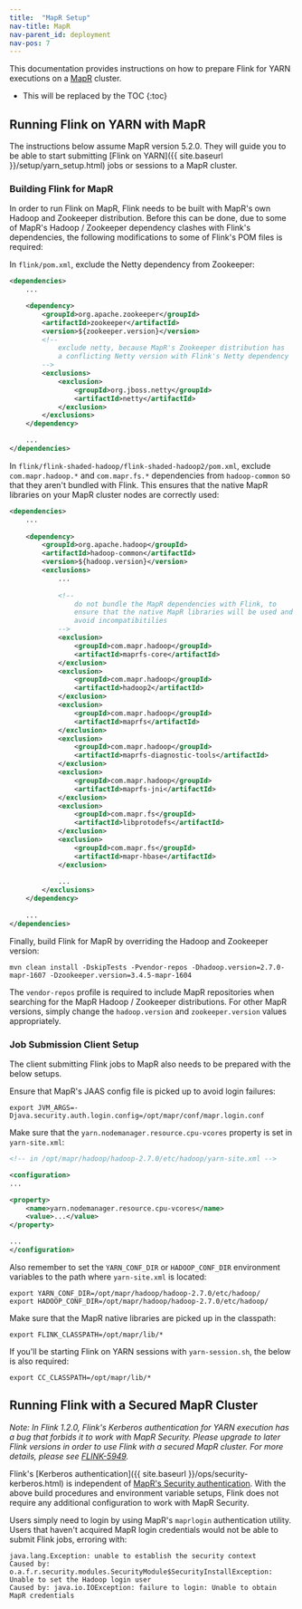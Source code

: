 ```yaml
---
title:  "MapR Setup"
nav-title: MapR
nav-parent_id: deployment
nav-pos: 7
---
```

<!--
Licensed to the Apache Software Foundation (ASF) under one
or more contributor license agreements.  See the NOTICE file
distributed with this work for additional information
regarding copyright ownership.  The ASF licenses this file
to you under the Apache License, Version 2.0 (the
"License"); you may not use this file except in compliance
with the License.  You may obtain a copy of the License at

  http://www.apache.org/licenses/LICENSE-2.0

Unless required by applicable law or agreed to in writing,
software distributed under the License is distributed on an
"AS IS" BASIS, WITHOUT WARRANTIES OR CONDITIONS OF ANY
KIND, either express or implied.  See the License for the
specific language governing permissions and limitations
under the License.
-->

This documentation provides instructions on how to prepare Flink for YARN
executions on a [MapR](https://mapr.com/) cluster.

* This will be replaced by the TOC
{:toc}

## Running Flink on YARN with MapR

The instructions below assume MapR version 5.2.0. They will guide you
to be able to start submitting [Flink on YARN]({{ site.baseurl }}/setup/yarn_setup.html)
jobs or sessions to a MapR cluster.

### Building Flink for MapR

In order to run Flink on MapR, Flink needs to be built with MapR's own
Hadoop and Zookeeper distribution. Before this can be done, due to some of MapR's
Hadoop / Zookeeper dependency clashes with Flink's dependencies, the following
modifications to some of Flink's POM files is required:

In `flink/pom.xml`, exclude the Netty dependency from Zookeeper:

~~~xml
<dependencies>
    ...

    <dependency>
        <groupId>org.apache.zookeeper</groupId>
        <artifactId>zookeeper</artifactId>
        <version>${zookeeper.version}</version>
        <!--
            exclude netty, because MapR's Zookeeper distribution has
            a conflicting Netty version with Flink's Netty dependency
        -->
        <exclusions>
            <exclusion>
                <groupId>org.jboss.netty</groupId>
                <artifactId>netty</artifactId>
            </exclusion>
        </exclusions>
    </dependency>

    ...
</dependencies>
~~~

In `flink/flink-shaded-hadoop/flink-shaded-hadoop2/pom.xml`, exclude
`com.mapr.hadoop.*` and `com.mapr.fs.*` dependencies from `hadoop-common`
so that they aren't bundled with Flink. This ensures that the native MapR
libraries on your MapR cluster nodes are correctly used:

~~~xml
<dependencies>
    ...
    
    <dependency>
        <groupId>org.apache.hadoop</groupId>
        <artifactId>hadoop-common</artifactId>
        <version>${hadoop.version}</version>
        <exclusions>
            ...
            
            <!--
                do not bundle the MapR dependencies with Flink, to
                ensure that the native MapR libraries will be used and
                avoid incompatibitilies
            -->
            <exclusion>
                <groupId>com.mapr.hadoop</groupId>
                <artifactId>maprfs-core</artifactId>
            </exclusion>
            <exclusion>
                <groupId>com.mapr.hadoop</groupId>
                <artifactId>hadoop2</artifactId>
            </exclusion>
            <exclusion>
                <groupId>com.mapr.hadoop</groupId>
                <artifactId>maprfs</artifactId>
            </exclusion>
            <exclusion>
                <groupId>com.mapr.hadoop</groupId>
                <artifactId>maprfs-diagnostic-tools</artifactId>
            </exclusion>
            <exclusion>
                <groupId>com.mapr.hadoop</groupId>
                <artifactId>maprfs-jni</artifactId>
            </exclusion>
            <exclusion>
                <groupId>com.mapr.fs</groupId>
                <artifactId>libprotodefs</artifactId>
            </exclusion>
            <exclusion>
                <groupId>com.mapr.fs</groupId>
                <artifactId>mapr-hbase</artifactId>
            </exclusion>
            
            ...
        </exclusions>
    </dependency>
    
    ...
</dependencies>
~~~

Finally, build Flink for MapR by overriding the Hadoop and Zookeeper version:

```
mvn clean install -DskipTests -Pvendor-repos -Dhadoop.version=2.7.0-mapr-1607 -Dzookeeper.version=3.4.5-mapr-1604
```

The `vendor-repos` profile is required to include MapR repositories when
searching for the MapR Hadoop / Zookeeper distributions.
For other MapR versions, simply change the `hadoop.version` and `zookeeper.version` values appropriately.

### Job Submission Client Setup

The client submitting Flink jobs to MapR also needs to be prepared with the below setups.

Ensure that MapR's JAAS config file is picked up to avoid login failures:

```
export JVM_ARGS=-Djava.security.auth.login.config=/opt/mapr/conf/mapr.login.conf
```

Make sure that the `yarn.nodemanager.resource.cpu-vcores` property is set in `yarn-site.xml`:

~~~xml
<!-- in /opt/mapr/hadoop/hadoop-2.7.0/etc/hadoop/yarn-site.xml -->

<configuration>
...

<property>
    <name>yarn.nodemanager.resource.cpu-vcores</name>
    <value>...</value>
</property>

...
</configuration>
~~~

Also remember to set the `YARN_CONF_DIR` or `HADOOP_CONF_DIR` environment
variables to the path where `yarn-site.xml` is located:

```
export YARN_CONF_DIR=/opt/mapr/hadoop/hadoop-2.7.0/etc/hadoop/
export HADOOP_CONF_DIR=/opt/mapr/hadoop/hadoop-2.7.0/etc/hadoop/
```

Make sure that the MapR native libraries are picked up in the classpath:

```
export FLINK_CLASSPATH=/opt/mapr/lib/*
```

If you'll be starting Flink on YARN sessions with `yarn-session.sh`, the
below is also required:

```
export CC_CLASSPATH=/opt/mapr/lib/*
```

## Running Flink with a Secured MapR Cluster

*Note: In Flink 1.2.0, Flink's Kerberos authentication for YARN execution has
a bug that forbids it to work with MapR Security. Please upgrade to later Flink
versions in order to use Flink with a secured MapR cluster. For more details,
please see [FLINK-5949](https://issues.apache.org/jira/browse/FLINK-5949).*

Flink's [Kerberos authentication]({{ site.baseurl }}/ops/security-kerberos.html) is independent of
[MapR's Security authentication](http://maprdocs.mapr.com/home/SecurityGuide/Configuring-MapR-Security.html).
With the above build procedures and environment variable setups, Flink
does not require any additional configuration to work with MapR Security.

Users simply need to login by using MapR's `maprlogin` authentication
utility. Users that haven't acquired MapR login credentials would not be
able to submit Flink jobs, erroring with:

```
java.lang.Exception: unable to establish the security context
Caused by: o.a.f.r.security.modules.SecurityModule$SecurityInstallException: Unable to set the Hadoop login user
Caused by: java.io.IOException: failure to login: Unable to obtain MapR credentials
```
